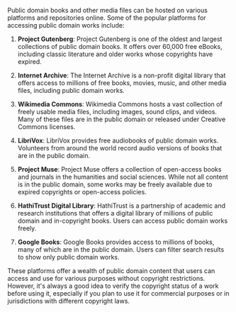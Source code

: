Public domain books and other media files can be hosted on various platforms and repositories online. Some of the popular platforms for accessing public domain works include:

1. **Project Gutenberg**: Project Gutenberg is one of the oldest and largest collections of public domain books. It offers over 60,000 free eBooks, including classic literature and older works whose copyrights have expired.

2. **Internet Archive**: The Internet Archive is a non-profit digital library that offers access to millions of free books, movies, music, and other media files, including public domain works.

3. **Wikimedia Commons**: Wikimedia Commons hosts a vast collection of freely usable media files, including images, sound clips, and videos. Many of these files are in the public domain or released under Creative Commons licenses.

4. **LibriVox**: LibriVox provides free audiobooks of public domain works. Volunteers from around the world record audio versions of books that are in the public domain.

5. **Project Muse**: Project Muse offers a collection of open-access books and journals in the humanities and social sciences. While not all content is in the public domain, some works may be freely available due to expired copyrights or open-access policies.

6. **HathiTrust Digital Library**: HathiTrust is a partnership of academic and research institutions that offers a digital library of millions of public domain and in-copyright books. Users can access public domain works freely.

7. **Google Books**: Google Books provides access to millions of books, many of which are in the public domain. Users can filter search results to show only public domain works.

These platforms offer a wealth of public domain content that users can access and use for various purposes without copyright restrictions. However, it's always a good idea to verify the copyright status of a work before using it, especially if you plan to use it for commercial purposes or in jurisdictions with different copyright laws.